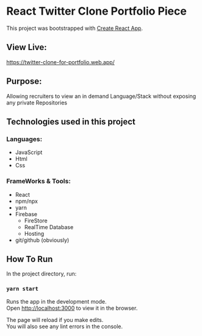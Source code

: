# React Twitter Clone Portfolio Piece
This project was bootstrapped with [Create React App](https://github.com/facebook/create-react-app).

## View Live:
https://twitter-clone-for-portfolio.web.app/

## Purpose:
Allowing recruiters to view an in demand Language/Stack without exposing any private Repositories

## Technologies used in this project
### Languages:
- JavaScript
- Html
- Css
### FrameWorks & Tools:
- React
- npm/npx
- yarn
- Firebase
  - FireStore
  - RealTime Database 
  - Hosting
- git/github (obviously)
    

## How To Run

In the project directory, run:

### `yarn start`

Runs the app in the development mode.\
Open [http://localhost:3000](http://localhost:3000) to view it in the browser.

The page will reload if you make edits.\
You will also see any lint errors in the console.



